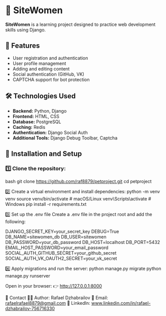 # 📝 SiteWomen

**SiteWomen** is a learning project designed to practice web development skills using Django.  

## 🚀 Features
- User registration and authentication  
- User profile management  
- Adding and editing content  
- Social authentication (GitHub, VK)  
- CAPTCHA support for bot protection  

## 🛠 Technologies Used
- **Backend:** Python, Django  
- **Frontend:** HTML, CSS  
- **Database:** PostgreSQL  
- **Caching:** Redis  
- **Authentication:** Django Social Auth  
- **Additional Tools:** Django Debug Toolbar, Captcha  

## 🔧 Installation and Setup

### 1️⃣ Clone the repository:
bash
git clone https://github.com/raf8879/petproject.git
cd petproject


2️⃣ Create a virtual environment and install dependencies:
python -m venv venv
source venv/bin/activate  # macOS/Linux
venv\Scripts\activate  # Windows
pip install -r requirements.txt

3️⃣ Set up the .env file
Create a .env file in the project root and add the following:

DJANGO_SECRET_KEY=your_secret_key
DEBUG=True
DB_NAME=sitewomen_db
DB_USER=sitewomen
DB_PASSWORD=your_db_password
DB_HOST=localhost
DB_PORT=5432
EMAIL_HOST_PASSWORD=your_email_password
SOCIAL_AUTH_GITHUB_SECRET=your_github_secret
SOCIAL_AUTH_VK_OAUTH2_SECRET=your_vk_secret



4️⃣ Apply migrations and run the server:
python manage.py migrate
python manage.py runserver

Open in your browser:
👉 http://127.0.0.1:8000



🔗 Contact
👨‍💻 Author: Rafael Dzhabrailov
📩 Email: rafaelrafael8879@gmail.com
🔗 LinkedIn: www.linkedin.com/in/rafael-dzhabrailov-756716330